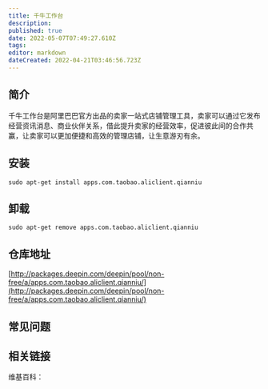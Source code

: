 ```yaml
---
title: 千牛工作台
description: 
published: true
date: 2022-05-07T07:49:27.610Z
tags: 
editor: markdown
dateCreated: 2022-04-21T03:46:56.723Z
---
```


## 简介

千牛工作台是阿里巴巴官方出品的卖家一站式店铺管理工具，卖家可以通过它发布经营资讯消息、商业伙伴关系，借此提升卖家的经营效率，促进彼此间的合作共赢，让卖家可以更加便捷和高效的管理店铺，让生意游刃有余。 

## 安装

`sudo apt-get install apps.com.taobao.aliclient.qianniu`

## 卸载

`sudo apt-get remove apps.com.taobao.aliclient.qianniu`

## 仓库地址

[http://packages.deepin.com/deepin/pool/non-free/a/apps.com.taobao.aliclient.qianniu/](http://packages.deepin.com/deepin/pool/non-free/a/apps.com.taobao.aliclient.qianniu/)

## 常见问题

## 相关链接

维基百科：
